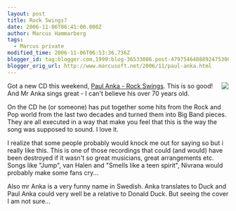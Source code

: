```yaml
---
layout: post
title: Rock Swings?
date: 2006-11-06T06:41:00.000Z
author: Marcus Hammarberg
tags:
  - Marcus private
modified_time: 2006-11-06T06:53:36.736Z
blogger_id: tag:blogger.com,1999:blog-36533086.post-4797546488892475308
blogger_orig_url: http://www.marcusoft.net/2006/11/paul-anka.html
---
```


[<img
src="http://photos1.blogger.com/blogger2/4958/4459/200/rockswings.jpg"
style="FLOAT: right; MARGIN: 0px 0px 10px 10px; CURSOR: hand"
data-border="0" />](http://photos1.blogger.com/blogger2/4958/4459/1600/rockswings.jpg)Got
a new CD this weekend, [Paul Anka - Rock
Swings](http://www.amazon.com/Rock-Swings-Paul-Anka/dp/B0009A1BXG). This
is so good! And Mr Anka sings great - I can't believe his over 70 years
old.

On the CD he (or someone) has put together some hits from the Rock and
Pop world from the last two decades and turned them into Big Band
pieces. They are all executed in a way that make you feel that this is
the way the song was supposed to sound. I love it.

I realize that some people probably would knock me out for saying so but
i really like this. This is one of those recordings that could (and
would) have been destroyed if it wasn't so great musicians, great
arrangements etc. Songs like "Jump", van Halen and "Smells like a teen
spirit", Nivrana would probably make some fans cry...

Also mr Anka is a very funny name in Swedish. Anka translates to Duck
and Paul Anka could very well be a relative to Donald Duck. But seeing
the cover I am not sure...
